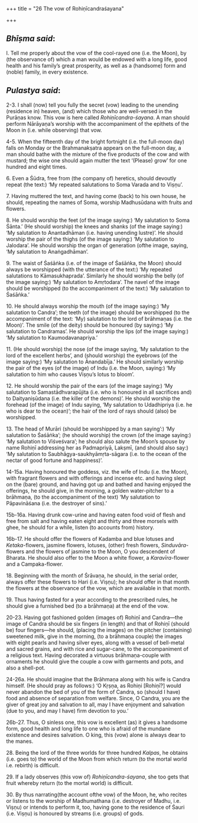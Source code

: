 +++
title = "26 The vow of Rohiṇīcandraśayana"

+++
 

## *Bhīṣma said*:

I. Tell me properly about the vow of the cool-rayed one (i.e. the Moon), by (the observance of) which a man would be endowed with a long life, good health and his family’s great prosperity, as well as a (handsome) form and (noble) family, in every existence.

## *Pulastya said*:

2-3. I shall (now) tell you fully the secret (vow) leading to the unending (residence in) heaven, (and) which those who are well-versed in the Purāṇas know. This vow is here called *Rohiṇīcandra-śayana*. A man should perform Nārāyaṇa’s worship with the accompaniment of the epithets of the Moon in (i.e. while observing) that vow.

4-5. When the fifteenth day of the bright fortnight (i.e. the full-moon day) falls on Monday or the Brahmanakṣatra appears on the full-moon day, a man should bathe with the mixture of the five products of the cow and with mustard; the wise one should again mutter the text ‘(Please) grow’ for one hundred and eight times.

6\. Even a Śūdra, free from (the company of) heretics, should devoutly repeat (the text:) ‘My repeated salutations to Soma Varada and to Viṣṇu’.

7\. Having muttered the text, and having come (back) to his own house, he should, repeating the names of Soma, worship Madhusūdana with fruits and flowers.

8\. He should worship the feet (of the image saying:) ‘My salutation to Soma Śānta.’ (He should worship) the knees and shanks (of the image saying:) ‘My salutation to Anantadhāman (i.e. having unending lustre)’. He should worship the pair of the thighs (of the image saying:) ‘My salutation to Jalodara’. He should worship the organ of generation (ofthe image, saying, ‘My salutation to Anaṅgadhāman’.

9\. The waist of Śaśāṅka (i.e. of the image of Śaśāṅka, the Moon) should always be worshipped (with the utterance of the text:) ‘My repeated salutations to Kāmasukhaprada’. Similarly he should worship the belly (of the image saying:) ‘My salutation to Amṛtodara’. The navel of the image should be worshipped (to the accompaniment of the text:) ‘My salutation to Śaśāṅka.’

10\. He should always worship the mouth (of the image saying:) ‘My salutation to Candra’; the teeth (of the image) should be worshipped (to the accompaniment of the text: ‘My) salutation to the lord of brāhmaṇas (i.e. the Moon)’. The smile (of the deity) should be honoured (by saying:) ‘My salutation to Candramas’. He should worship the lips (of the image saying:) ‘My salutation to Kaumodavanapriya.’

11\. (He should worship) the nose (of the image saying, ‘My salutation to the lord of the excellent herbs’, and (should worship) the eyebrows (of the image saying:) ‘My salutation to Ānandabīja.’ He should similarly worship the pair of the eyes (of the image) of Indu (i.e. the Moon, saying:) ‘My salutation to him who causes Viṣṇu’s lotus to bloom’.

12\. He should worship the pair of the ears (of the image saying:) ‘My salutation to Samastādhvarapūjita (i.e. who is honoured in all sacrifices and) to Daityaniṣūdana (i.e. the killer of the demons)’. He should worship the forehead (of the image) of Indu saying, ‘My salutation to Udadhipriya (i.e. he who is dear to the ocean)’; the hair of the lord of rays should (also) be worshipped.

13\. The head of Murāri (should be worshipped by a man saying’:) ‘My salutation to Śaśāṅka’; (he should worship) the crown (of the image saying:) ‘My salutation to Viśveśvara’; he should also salute the Moon’s spouse by name Rohiṇī addressing her as Padmapriyā, Lakṣmī, (and should also say:) ‘My salutation to Saubhāgya-saukhyāmṛta-sāgara (i.e. to the ocean of the nectar of good fortune and happiness)’.

14-15a. Having honoured the goddess, viz. the wife of Indu (i.e. the Moon), with fragrant flowers and with offerings and incense etc. and having slept on the (bare) ground, and having got up and bathed and having enjoyed the offerings, he should give, in the morning, a golden water-pitcher to a brāhmaṇa, (to the accompaniment of the text) ‘My salutation to Pāpavināśana (i.e. the destroyer of sins).’

15b-16a. Having drunk cow-urine and having eaten food void of flesh and free from salt and having eaten eight and thirty and three morsels with ghee, he should for a while, listen (to accounts from) history.

16b-17. He should offer the flowers of Kadamba and blue lotuses and *Ketaka*-flowers, jasmine flowers, lotuses, (other) fresh flowers, *Sinduvāra*-flowers and the flowers of jasmine to the Moon, O you descendent of Bharata. He should also offer to the Moon a white flower, a *Karavīra*-flower and a Campaka-flower.

18\. Beginning with the month of Śrāvaṇa, he should, in the serial order, always offer these flowers to Hari (i.e. Viṣṇu); he should offer in that month the flowers at the observance of the vow, which are available in that month.

19\. Thus having fasted for a year according to the prescribed rules, he should give a furnished bed (to a brāhmaṇa) at the end of the vow.

20-23. Having got fashioned golden (images of) Rohiṇī and Candra—the image of Candra should be six fingers (in length) and that of Rohiṇī (should be) four fingers—he should, (placing the images) on the pitcher (containing) sweetened milk, give in the morning, (to a brāhmaṇa couple) the images with eight pearls and having silver eyes, along with a vessel of bell-metal and sacred grains, and with rice and sugar-cane, to the accompaniment of a religious text. Having decorated a virtuous brāhmaṇa-couple with ornaments he should give the couple a cow with garments and pots, and also a shell-pot.

24-26a. He should imagine that the Brāhmaṇa along with his wife is Candra himself. (He should pray as follows:) ‘O Kṛṣṇa, as Rohiṇi [Rohiṇī?] would never abandon the bed of you of the form of Candra, so (should I have) food and absence of separation from welfare. Since, O Candra, you are the giver of great joy and salvation to all, may I have enjoyment and salvation (due to you, and may I have) firm devotion to you.’

26b-27. Thus, O sinless one, this vow is excellent (as) it gives a handsome form, good health and long life to one who is afraid of the mundane existence and desires salvation. O king, this (vow) alone is always dear to the manes.

28\. Being the lord of the three worlds for three hundred *Kalpas*, he obtains (i.e. goes to) the world of the Moon from which return (to the mortal world i.e. rebirth) is difficult.

29\. If a lady observes (this vow of) *Rohiṇīcandra-śayana*, she too gets that fruit whereby return (to the mortal world) is difficult.

30\. By thus narrating(the account ofthe vow) of the Moon, he, who recites or listens to the worship of Madhumathana (i.e. destroyer of Madhu, i.e. Viṣṇu) or intends to perform it, too, having gone to the residence of Śauri (i.e. Viṣṇu) is honoured by streams (i.e. groups) of gods.


